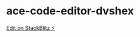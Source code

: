 # ace-code-editor-dvshex

[Edit on StackBlitz ⚡️](https://stackblitz.com/edit/ace-code-editor-dvshex)